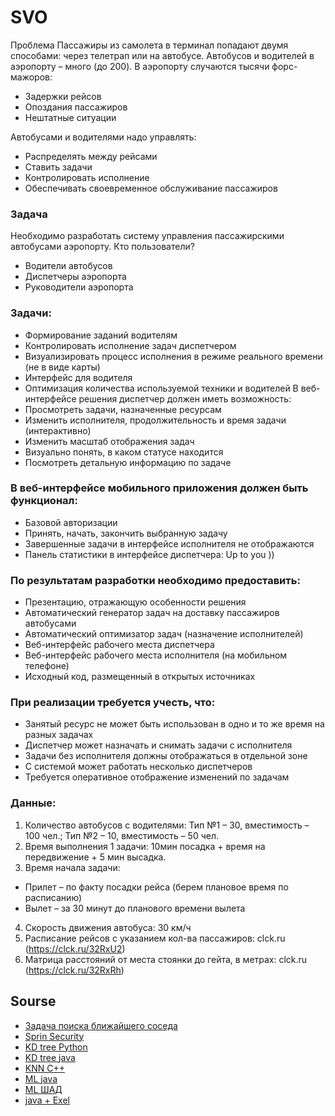 # SVO

Проблема
Пассажиры из самолета в терминал попадают двумя способами: через телетрап или на автобусе. Автобусов и водителей в аэропорту – много (до 200). В аэропорту случаются тысячи форс-мажоров:
- Задержки рейсов
- Опоздания пассажиров
- Нештатные ситуации

Автобусами и водителями надо управлять:
- Распределять между рейсами
- Ставить задачи
- Контролировать исполнение
- Обеспечивать своевременное обслуживание пассажиров

### Задача

Необходимо разработать систему управления пассажирскими автобусами аэропорту.
Кто пользователи?
- Водители автобусов
- Диспетчеры аэропорта
- Руководители аэропорта

### Задачи:

- Формирование заданий водителям
- Контролировать исполнение задач диспетчером
- Визуализировать процесс исполнения в режиме реального времени (не в виде карты)
- Интерфейс для водителя
- Оптимизация количества используемой техники и водителей
В веб-интерфейсе решения диспетчер должен иметь возможность:
- Просмотреть задачи, назначенные ресурсам
- Изменить исполнителя, продолжительность и время задачи (интерактивно)
- Изменить масштаб отображения задач
- Визуально понять, в каком статусе находится
- Посмотреть детальную информацию по задаче

### В веб-интерфейсе мобильного приложения должен быть функционал:

- Базовой авторизации
- Принять, начать, закончить выбранную задачу
- Завершенные задачи в интерфейсе исполнителя не отображаются
- Панель статистики в интерфейсе диспетчера: Up to you ))

### По результатам разработки необходимо предоставить:

- Презентацию, отражающую особенности решения
- Автоматический генератор задач на доставку пассажиров автобусами
- Автоматический оптимизатор задач (назначение исполнителей)
- Веб-интерфейс рабочего места диспетчера
- Веб-интерфейс рабочего места исполнителя (на мобильном телефоне)
- Исходный код, размещенный в открытых источниках

### При реализации требуется учесть, что:

- Занятый ресурс не может быть использован в одно и то же время на разных задачах
- Диспетчер может назначать и снимать задачи с исполнителя
- Задачи без исполнителя должны отображаться в отдельной зоне
- С системой может работать несколько диспетчеров
- Требуется оперативное отображение изменений по задачам

### Данные:

1. Количество автобусов с водителями: Тип №1 – 30, вместимость – 100 чел.; Тип №2 – 10, вместимость – 50 чел.
2. Время выполнения 1 задачи: 10мин посадка + время на передвижение + 5 мин высадка.
3. Время начала задачи:
- Прилет – по факту посадки рейса (берем плановое время по расписанию)
- Вылет – за 30 минут до планового времени вылета
4. Скорость движения автобуса: 30 км/ч
5. Расписание рейсов с указанием кол-ва пассажиров: clck.ru (https://clck.ru/32RxU2)
6. Матрица расстояний от места стоянки до гейта, в метрах: clck.ru (https://clck.ru/32RxRh)

## Sourse

- [Задача поиска ближайшего соседа](https://ru.m.wikipedia.org/wiki/Задача_поиска_ближайшего_соседа)
- [Sprin Security](https://www.marcobehler.com/guides/spring-security)
- [KD tree Python](https://kanoki.org/2020/08/05/find-nearest-neighbor-using-kd-tree/)
- [KD tree java](https://github.com/Jilocasin/nearest-neighbour?ysclid=l9iw21wf1k448685638)
- [KNN C++](https://medium.com/stepstone-tech/native-like-performance-for-nearest-neighbors-search-using-hnswlib-in-java-applications-f3c4d19b39b5)
- [ML java](https://www.codingame.com/playgrounds/5439/machine-learning-with-java---part-3-k-nearest-neighbor)
- [ML ШАД](https://ml-handbook.ru/chapters/metric_based/intro?ysclid=l9ivuqpyox53399634)
- [java + Exel](https://www.youtube.com/watch?v=McZ77Y9jZno)
